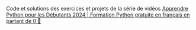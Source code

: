 Code et solutions des exercices et projets de la série de vidéos [Apprendre Python pour les Débutants 2024 | Formation Python gratuite en français en partant de 0 🐍](https://www.youtube.com/playlist?list=PLeXyx0kOyiXtZfs2wNcIUqVlZBwunS3gO)
